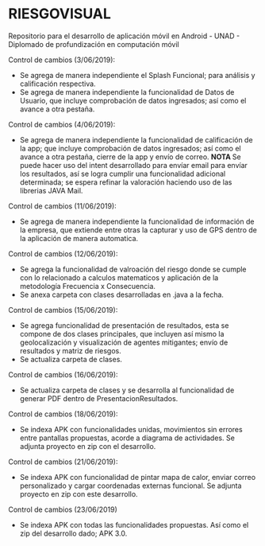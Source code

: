 # RIESGOVISUAL
Repositorio para el desarrollo de aplicación móvil en Android - UNAD - Diplomado de profundización en computación móvil

Control de cambios (3/06/2019):
- Se agrega de manera independiente el Splash Funcional; para análisis y calificación respectiva.
- Se agrega de manera independiente la funcionalidad de Datos de Usuario, que incluye comprobación de datos ingresados; así como el avance a otra pestaña.

Control de cambios (4/06/2019):
- Se agrega de manera independiente la funcionalidad de calificación de la app; que incluye comprobación de datos ingresados; así como el avance a otra pestaña, cierre de la app y envío de correo.
<b> NOTA </b> Se puede hacer uso del intent desarrollado para envíar email para envíar los resultados, así se logra cumplir una funcionalidad adicional determinada; se espera refinar la valoración haciendo uso de las librerias JAVA Mail.

Control de cambios (11/06/2019):
- Se agrega de manera independiente la funcionalidad de información de la empresa, que extiende entre otras la capturar y uso de GPS dentro de la aplicación de manera automatica.

Control de cambios (12/06/2019):
- Se agrega la funcionalidad de valroación del riesgo donde se cumple con lo relacionado a calculos matematicos y aplicación de la metodología Frecuencia x Consecuencia.
- Se anexa carpeta con clases desarrolladas en .java a la fecha.

Control de cambios (15/06/2019):
- Se agrega funcionalidad de presentación de resultados, esta se compone de dos clases principales, que incluyen así mismo la geolocalización y visualización de agentes mitigantes; envío de resultados y matriz de riesgos.
- Se actualiza carpeta de clases.

Control de cambios (16/06/2019):
- Se actualiza carpeta de clases y se desarrolla al funcionalidad de generar PDF dentro de PresentacionResultados.

Control de cambios (18/06/2019):
- Se indexa APK con funcionalidades unidas, movimientos sin errores entre pantallas propuestas, acorde a diagrama de actividades. Se adjunta proyecto en zip con el desarrollo.

Control de cambios (21/06/2019):
- Se indexa APK con funcionalidad de pintar mapa de calor, enviar correo personalizado y cargar coordenadas externas funcional. Se adjunta proyecto en zip con este desarrollo.

Control de cambios (23/06/2019)
- Se indexa APK con todas las funcionalidades propuestas. Así como el zip del desarrollo dado; APK 3.0.
